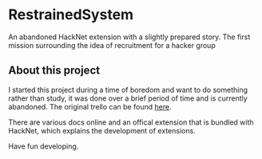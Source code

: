 # RestrainedSystem
An abandoned HackNet extension with a slightly prepared story.
The first mission surrounding the idea of recruitment for a hacker group

## About this project
I started this project during a time of boredom and want to do something rather than study, it was done over a brief period of time and is currently abandoned.
The original trello can be found [here](https://trello.com/b/ssIPCwwo).

There are various docs online and an offical extension that is bundled with HackNet, which explains the development of extensions.

Have fun developing.
